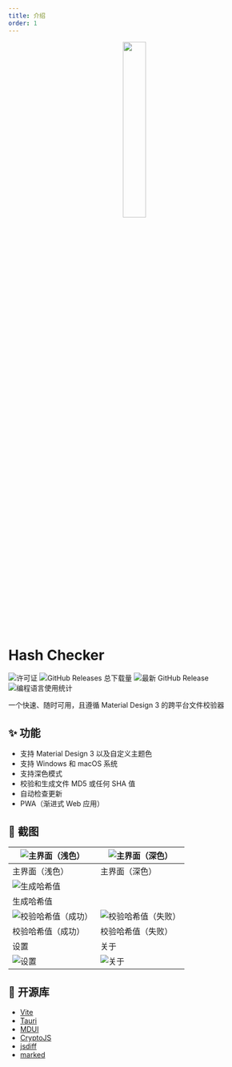 ```yaml
---
title: 介绍
order: 1
---
```


<p align="center">
    <img src="https://cdn.jsdelivr.net/gh/Super12138/Hash-Checker@fd35e8a/build/appicon.svg" width="30%">
</p>

# Hash Checker
![许可证](https://img.shields.io/github/license/Super12138/Hash-Checker?style=flat-square)
![GitHub Releases 总下载量](https://img.shields.io/github/downloads/Super12138/Hash-Checker/total?style=flat-square)
![最新 GitHub Release](https://img.shields.io/github/v/release/Super12138/Hash-Checker?style=flat-square)
![编程语言使用统计](https://img.shields.io/github/languages/count/Super12138/Hash-Checker?style=flat-square)

一个快速、随时可用，且遵循 Material Design 3 的跨平台文件校验器
<br>

## ✨ 功能
- 支持 Material Design 3 以及自定义主题色
- 支持 Windows 和 macOS 系统
- 支持深色模式
- 校验和生成文件 MD5 或任何 SHA 值
- 自动检查更新
- PWA（渐进式 Web 应用）

## 📸 截图
| ![主界面（浅色）](https://s2.loli.net/2024/10/25/rF6tqainNAcDvIk.png) | ![主界面（深色）](https://s2.loli.net/2024/10/25/uNl58FGETgfKUXm.png) |
| --- | --- |
|主界面（浅色）| 主界面（深色）|
|![生成哈希值](https://s2.loli.net/2024/10/25/PGMvEINligBXVU7.png) |
| 生成哈希值 |
|![校验哈希值（成功）](https://s2.loli.net/2024/10/25/JuqDTbxnCzNdojp.png) | ![校验哈希值（失败）](https://s2.loli.net/2024/10/25/wdT24e6V8XHBIvc.png) |
|校验哈希值（成功）| 校验哈希值（失败）|
| 设置 | 关于 |
| ![设置](https://s2.loli.net/2024/10/25/vsPNTWAnEIakq1z.png) | ![关于](https://s2.loli.net/2024/10/25/aXfqTlFtBnevDrQ.png) |

## 🚀 开源库
- [Vite](https://github.com/vitejs/vite)
- [Tauri](https://github.com/tauri-apps/tauri)
- [MDUI](https://github.com/zdhxiong/mdui)
- [CryptoJS](https://github.com/brix/crypto-js)
- [jsdiff](https://github.com/kpdecker/jsdiff)
- [marked](https://github.com/markedjs/marked)
